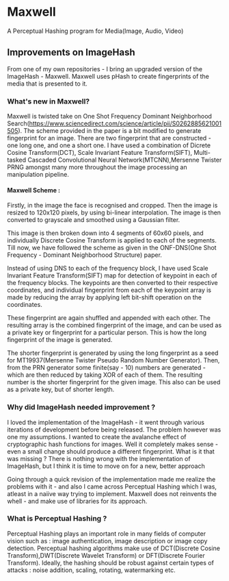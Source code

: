 # Maxwell
A Perceptual Hashing program for Media(Image, Audio, Video)

## Improvements on ImageHash
From one of my own repositories - I bring an upgraded version of the ImageHash - Maxwell. Maxwell uses pHash to create fingerprints of the media that is presented to it. 

### What's new in Maxwell?
Maxwell is twisted take on One Shot Frequency Dominant Neighborhood Search(https://www.sciencedirect.com/science/article/pii/S0262885621001505). The scheme provided in the paper is a bit modified to generate fingerprint for an image. There are two fingerprint that are constructed - one long one, and one a short one. I have used a combination of  Dicrete Cosine Transform(DCT), Scale Invariant Feature Transform(SIFT), Multi-tasked Cascaded Convolutional Neural Network(MTCNN),Mersenne Twister PRNG amongst many more throughout the image processing an manipulation pipeline. 

#### Maxwell Scheme : 
Firstly, in the image the face is recognised and cropped. Then the image is resized to 120x120 pixels, by using bi-linear interpolation. The image is then converted to grayscale and smoothed using a Gaussian filter. 

This image is then broken down into 4 segments of 60x60 pixels, and individually Discrete Cosine Transform is applied to each of the segments. Till now, we have followed the scheme as given in the ONF-DNS(One Shot Frequency - Dominant Neighborhood Structure) paper.

Instead of using DNS to each of the frequency block, I have used Scale Invariant Feature Transform(SIFT) map for detection of keypoint in each of the frequency blocks.  The keypoints are then converted to their respective coordinates, and individual fingerprint from each of the keypoint array is made by reducing the array by applying left bit-shift operation on the coordinates.

These fingerprint are again shuffled and appended with each other. The resulting array is the combined fingerprint of the image, and can be used as a private key or fingerprint for a particular person. This is how the long fingerprint of the image is generated.

The shorter fingerprint is generated by using the long fingerprint as a seed for MT19937(Mersenne Twister Pseudo Random Number Generator). Then, from the PRN generator some finite(say - 10) numbers are generated - which are then reduced by taking XOR of each of them. The resulting number is the shorter fingerprint for the given image. This also can be used as a private key, but of shorter length.  

### Why did ImageHash needed improvement ?
I loved the implementation of the ImageHash - it went through various iterations of development before being released. The problem however was one my assumptions. I wanted to create the avalanche effect of cryptographic hash functions for images. Well it completely makes sense - even a small change should produce a different fingerprint. What is it that was missing ? There is nothing wrong with the implementation of ImageHash, but I think it is time to move on for a new, better approach

Going through a quick revision of the implementation made me realize the problems with it - and also I came across Perceptual Hashing which I was, atleast in a naiive way trying to implement. Maxwell does not reinvents the whell - and make use of libraries for its approach.

 ### What is Perceptual Hashing ?
 Perceptual Hashing plays an important role in many fields of computer vision such as : image authentication, image description or image copy detection. Perceptual hashing algorithms make use of DCT(Discrete Cosine Transform),DWT(Discrete Wavelet Transform) or DFT(Discrete Fourier Transform). Ideally, the hashing should be robust against certain types of attacks : noise addition, scaling, rotating, watermarking etc.
